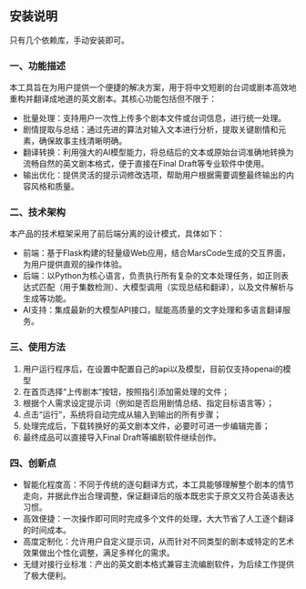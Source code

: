 ## 安装说明
只有几个依赖库，手动安装即可。
### 一、功能描述
本工具旨在为用户提供一个便捷的解决方案，用于将中文短剧的台词或剧本高效地重构并翻译成地道的英文剧本。其核心功能包括但不限于：

- 批量处理：支持用户一次性上传多个剧本文件或台词信息，进行统一处理。
- 剧情提取与总结：通过先进的算法对输入文本进行分析，提取关键剧情和元素，确保故事主线清晰明确。
- 翻译转换：利用强大的AI模型能力，将总结后的文本或原始台词准确地转换为流畅自然的英文剧本格式，便于直接在Final Draft等专业软件中使用。
- 输出优化：提供灵活的提示词修改选项，帮助用户根据需要调整最终输出的内容风格和质量。

### 二、技术架构
本产品的技术框架采用了前后端分离的设计模式，具体如下：

- 前端：基于Flask构建的轻量级Web应用，结合MarsCode生成的交互界面，为用户提供直观的操作体验。
- 后端：以Python为核心语言，负责执行所有复杂的文本处理任务，如正则表达式匹配（用于集数检测）、大模型调用（实现总结和翻译），以及文件解析与生成等功能。
- AI支持：集成最新的大模型API接口，赋能高质量的文字处理和多语言翻译服务。

### 三、使用方法
1. 用户运行程序后，在设置中配置自己的api以及模型，目前仅支持openai的模型
2. 在首页选择“上传剧本”按钮，按照指引添加需处理的文件；
3. 根据个人需求设定提示词（例如是否启用剧情总结、指定目标语言等）；
4. 点击“运行”，系统将自动完成从输入到输出的所有步骤；
5. 处理完成后，下载转换好的英文剧本文件，必要时可进一步编辑完善；
6. 最终成品可以直接导入Final Draft等编剧软件继续创作。

### 四、创新点
- 智能化程度高：不同于传统的逐句翻译方式，本工具能够理解整个剧本的情节走向，并据此作出合理调整，保证翻译后的版本既忠实于原文又符合英语表达习惯。
- 高效便捷：一次操作即可同时完成多个文件的处理，大大节省了人工逐个翻译的时间成本。
- 高度定制化：允许用户自定义提示词，从而针对不同类型的剧本或特定的艺术效果做出个性化调整，满足多样化的需求。
- 无缝对接行业标准：产出的英文剧本格式兼容主流编剧软件，为后续工作提供了极大便利。
